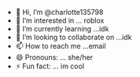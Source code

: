 - 👋 Hi, I’m @charlotte135798
- 👀 I’m interested in ... roblox
- 🌱 I’m currently learning ...idk
- 💞️ I’m looking to collaborate on ...idk
- 📫 How to reach me ...email
- 😄 Pronouns: ... she/her
- ⚡ Fun fact: ... im cool

<!---
charlotte135798/charlotte135798 is a ✨ special ✨ repository because its `README.md` (this file) appears on your GitHub profile.
You can click the Preview link to take a look at your changes.
--->
